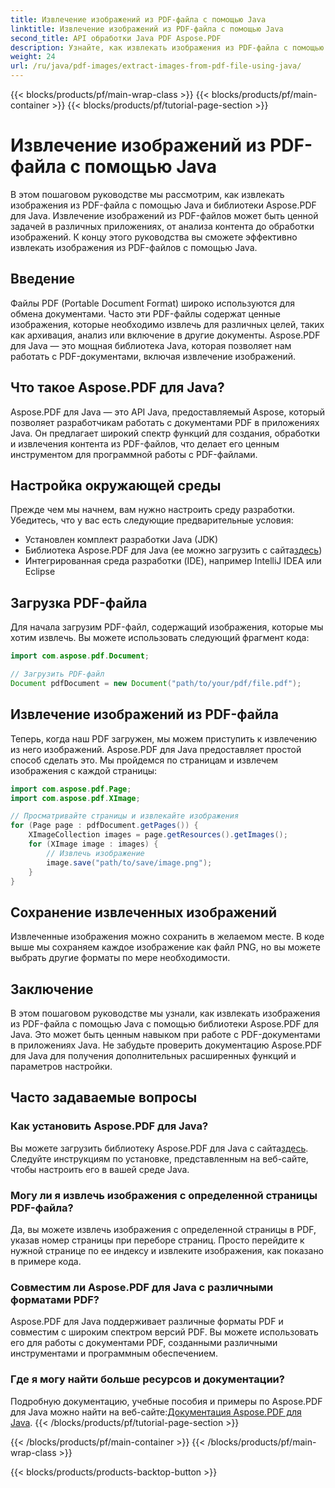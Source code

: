 ```yaml
---
title: Извлечение изображений из PDF-файла с помощью Java
linktitle: Извлечение изображений из PDF-файла с помощью Java
second_title: API обработки Java PDF Aspose.PDF
description: Узнайте, как извлекать изображения из PDF-файла с помощью Java с Aspose.PDF для Java. Пошаговое руководство с исходным кодом. Разблокируйте извлечение изображений PDF сейчас.
weight: 24
url: /ru/java/pdf-images/extract-images-from-pdf-file-using-java/
---
```


{{< blocks/products/pf/main-wrap-class >}}
{{< blocks/products/pf/main-container >}}
{{< blocks/products/pf/tutorial-page-section >}}

# Извлечение изображений из PDF-файла с помощью Java


В этом пошаговом руководстве мы рассмотрим, как извлекать изображения из PDF-файла с помощью Java и библиотеки Aspose.PDF для Java. Извлечение изображений из PDF-файлов может быть ценной задачей в различных приложениях, от анализа контента до обработки изображений. К концу этого руководства вы сможете эффективно извлекать изображения из PDF-файлов с помощью Java.

## Введение

Файлы PDF (Portable Document Format) широко используются для обмена документами. Часто эти PDF-файлы содержат ценные изображения, которые необходимо извлечь для различных целей, таких как архивация, анализ или включение в другие документы. Aspose.PDF для Java — это мощная библиотека Java, которая позволяет нам работать с PDF-документами, включая извлечение изображений.

## Что такое Aspose.PDF для Java?

Aspose.PDF для Java — это API Java, предоставляемый Aspose, который позволяет разработчикам работать с документами PDF в приложениях Java. Он предлагает широкий спектр функций для создания, обработки и извлечения контента из PDF-файлов, что делает его ценным инструментом для программной работы с PDF-файлами.

## Настройка окружающей среды

Прежде чем мы начнем, вам нужно настроить среду разработки. Убедитесь, что у вас есть следующие предварительные условия:

- Установлен комплект разработки Java (JDK)
-  Библиотека Aspose.PDF для Java (ее можно загрузить с сайта[здесь](https://releases.aspose.com/pdf/java/))
- Интегрированная среда разработки (IDE), например IntelliJ IDEA или Eclipse

## Загрузка PDF-файла

Для начала загрузим PDF-файл, содержащий изображения, которые мы хотим извлечь. Вы можете использовать следующий фрагмент кода:

```java
import com.aspose.pdf.Document;

// Загрузить PDF-файл
Document pdfDocument = new Document("path/to/your/pdf/file.pdf");
```

## Извлечение изображений из PDF-файла

Теперь, когда наш PDF загружен, мы можем приступить к извлечению из него изображений. Aspose.PDF для Java предоставляет простой способ сделать это. Мы пройдемся по страницам и извлечем изображения с каждой страницы:

```java
import com.aspose.pdf.Page;
import com.aspose.pdf.XImage;

// Просматривайте страницы и извлекайте изображения
for (Page page : pdfDocument.getPages()) {
    XImageCollection images = page.getResources().getImages();
    for (XImage image : images) {
        // Извлечь изображение
        image.save("path/to/save/image.png");
    }
}
```

## Сохранение извлеченных изображений

Извлеченные изображения можно сохранить в желаемом месте. В коде выше мы сохраняем каждое изображение как файл PNG, но вы можете выбрать другие форматы по мере необходимости.

## Заключение

В этом пошаговом руководстве мы узнали, как извлекать изображения из PDF-файла с помощью Java с помощью библиотеки Aspose.PDF для Java. Это может быть ценным навыком при работе с PDF-документами в приложениях Java. Не забудьте проверить документацию Aspose.PDF для Java для получения дополнительных расширенных функций и параметров настройки.

## Часто задаваемые вопросы

### Как установить Aspose.PDF для Java?

 Вы можете загрузить библиотеку Aspose.PDF для Java с сайта[здесь](https://releases.aspose.com/pdf/java/). Следуйте инструкциям по установке, представленным на веб-сайте, чтобы настроить его в вашей среде Java.

### Могу ли я извлечь изображения с определенной страницы PDF-файла?

Да, вы можете извлечь изображения с определенной страницы в PDF, указав номер страницы при переборе страниц. Просто перейдите к нужной странице по ее индексу и извлеките изображения, как показано в примере кода.

### Совместим ли Aspose.PDF для Java с различными форматами PDF?

Aspose.PDF для Java поддерживает различные форматы PDF и совместим с широким спектром версий PDF. Вы можете использовать его для работы с документами PDF, созданными различными инструментами и программным обеспечением.

### Где я могу найти больше ресурсов и документации?

Подробную документацию, учебные пособия и примеры по Aspose.PDF для Java можно найти на веб-сайте:[Документация Aspose.PDF для Java](https://reference.aspose.com/pdf/java/).
{{< /blocks/products/pf/tutorial-page-section >}}

{{< /blocks/products/pf/main-container >}}
{{< /blocks/products/pf/main-wrap-class >}}

{{< blocks/products/products-backtop-button >}}
